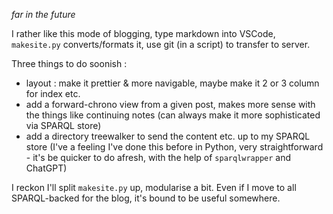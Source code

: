 <!-- title: Blog TODO -->

_far in the future_

I rather like this mode of blogging, type markdown into VSCode, `makesite.py` converts/formats it, use git (in a script) to transfer to server.

Three things to do soonish :

- layout : make it prettier & more navigable, maybe make it 2 or 3 column for index etc.
- add a forward-chrono view from a given post, makes more sense with the things like continuing notes (can always make it more sophisticated via SPARQL store)
- add a directory treewalker to send the content etc. up to my SPARQL store (I've a feeling I've done this before in Python, very straightforward - it's be quicker to do afresh, with the help of `sparqlwrapper` and ChatGPT)

I reckon I'll split `makesite.py` up, modularise a bit. Even if I move to all SPARQL-backed for the blog, it's bound to be useful somewhere.
